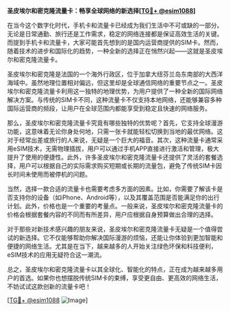 **圣皮埃尔和密克隆流量卡：畅享全球网络的新选择[[TG💪+ @esim1088](https://t.me/s/esim1088)]**

在当今这个数字化时代，手机卡和流量卡已经成为我们生活中不可或缺的一部分。无论是日常通勤、旅行还是工作需求，稳定的网络连接都是保证高效生活的关键。而提到手机卡和流量卡，大家可能首先想到的是国内运营商提供的SIM卡。然而，随着技术的进步和国际化的趋势，一种全新的选择正在悄然兴起——这就是圣皮埃尔和密克隆流量卡。

圣皮埃尔和密克隆是法国的一个海外行政区，位于加拿大纽芬兰岛东南部的大西洋海域中。虽然地理位置相对偏远，但这里却是全球通信网络的重要节点之一。圣皮埃尔和密克隆流量卡利用这一独特的地理优势，为用户提供了一种全新的国际网络解决方案。与传统的SIM卡不同，这种流量卡不仅支持本地网络，还能够兼容多种国际运营商的频段，让用户在全球范围内都能享受到稳定且快速的网络服务。

那么，圣皮埃尔和密克隆流量卡究竟有哪些独特的优势呢？首先，它支持全球漫游功能，这意味着无论你身处何地，只需一张卡就能轻松切换到当地的最优网络。这对于经常出差或旅行的人来说，无疑是一个巨大的福音。其次，这种流量卡通常采用eSIM技术，无需物理插拔，用户可以通过手机APP直接进行激活和管理，极大提升了使用的便捷性。此外，许多圣皮埃尔和密克隆流量卡还提供了灵活的套餐选择，用户可以根据自己的实际需求购买短期或长期的流量包，避免了传统SIM卡因长时间未使用而被停机的问题。

当然，选择一款合适的流量卡也需要考虑多方面的因素。比如，你需要了解该卡是否支持你的设备（如iPhone、Android等），以及其覆盖范围是否能满足你的出行计划。此外，价格也是一个重要的考量点。一般来说，圣皮埃尔和密克隆流量卡的价格会根据套餐内容的不同而有所差异，用户应根据自身预算做出合理的选择。

对于那些对新技术感兴趣的朋友来说，圣皮埃尔和密克隆流量卡无疑是一个值得尝试的新选择。它不仅能够帮助你解决国际漫游的烦恼，还能让你体验到更加智能和便捷的网络生活。尤其是在当下，越来越多的人开始关注绿色环保和科技便利，eSIM技术的应用无疑符合这一潮流。

总之，圣皮埃尔和密克隆流量卡以其全球化、智能化的特点，正在成为越来越多用户的首选。如果你也想摆脱传统SIM卡的束缚，享受更自由、更高效的网络生活，不妨试试这款创新的流量卡吧！

[[TG💪+ @esim1088](https://t.me/s/esim1088) ![Image](https://i.postimg.cc/4NQfJmqS/Snipaste-2025-05-13-00-14-12.png)]